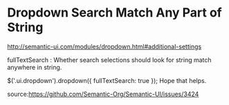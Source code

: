 # Dropdown Search Match Any Part of String

http://semantic-ui.com/modules/dropdown.html#additional-settings

fullTextSearch : Whether search selections should look for string match anywhere in string.

$('.ui.dropdown').dropdown({ fullTextSearch: true });
Hope that helps.


source:https://github.com/Semantic-Org/Semantic-UI/issues/3424
